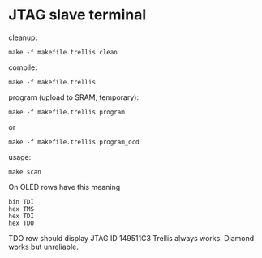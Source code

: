 # JTAG slave terminal

cleanup:

    make -f makefile.trellis clean

compile:

    make -f makefile.trellis

program (upload to SRAM, temporary):

    make -f makefile.trellis program

or

    make -f makefile.trellis program_ocd

usage:

    make scan

On OLED rows have this meaning

    bin TDI
    hex TMS
    hex TDI
    hex TDO

TDO row should display JTAG ID 149511C3
Trellis always works. Diamond works but unreliable.
